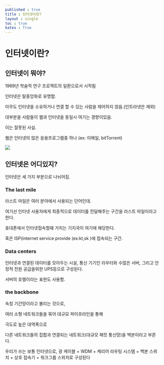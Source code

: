 ```yaml
---
published : true 
title : 인터넷이란?  
layout : single 
toc : true 
katex : True 
---
```

# 인터넷이란?


## 인터넷이 뭐야?

1969년 학술적 연구 프로젝트의 일환으로서 시작됨 

인터넷은 탈중앙화로 유명함.

아무도 인터넷을 소유하거나 연결 할 수 있는 사람을 제어하지 않음.(인트라넷은 제외)

대부분을 사람들이 웹과 인터넷을 동일시 여기는 경향이있음.

이는 잘못된 사실.

웹은 인터넷의 많은 응용프로그램중 하나 (ex: 이메일, bitTorrent)


![](https://www.betterweb.or.kr/wp-content/uploads/2013/12/Screenshot-from-2013-12-30-165448.png)


## 인터넷은 어디있지?

인터넷은 세 가지 부분으로 나뉘어짐.

### **The last mile** 

라스트 마일은 여러 분야에서 사용되는 단어인데.

여기선 인터넷 사용자에게 최종적으로 데이터를 전달해주는 구간을 라스트 마일이라고 한다.

휴대폰에서 인터넷접속할떄 거치는 기지국이 여기에 해당한다.

혹은 ISP(internet service provide (ex:kt,sk )에 접속되는 구간.



### **Data centers**

인터넷과 연결된 데이터를 모아두는 시설, 통신 기기인 라우터와 수많은 서버, 그리고 안정적 전원 공급을위한 UPS등으로 구성된다.

서버의 호텔이라는 표현도 사용함.


### **the backbone** 

속칭 기간망이라고 불리는 것으로,

여러 소형 네트워크들을 묶어 대규모 파이프라인을 통해 

극도로 높은 대역폭으로 

다른 네트워크들의 집합과 연결되는 네트워크(대규모 패킷 통신망)을 백본이라고 부른다.

우리가 쓰는 보통 인터넷으로, 광 케이블 + WDM + 케리어 라우팅 시스템 + 백본 스위치 + 상호 접속기 + 워크그룹 스위치로 구성된다




```python

```
